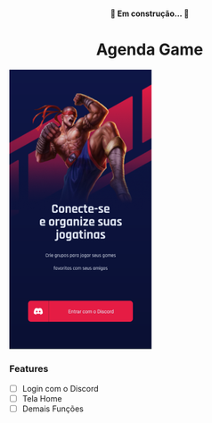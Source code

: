 <h4 align="center"> 
	🚧 Em construção...  🚧
</h4>
<h1 align="center">Agenda Game</h1>

![image](https://github.com/luizfilipeschaeffer/agendaGame/blob/main/ScreenShots/SingIn.png?raw=false)

### Features

- [ ] Login com o Discord
- [ ] Tela Home
- [ ] Demais Funções

